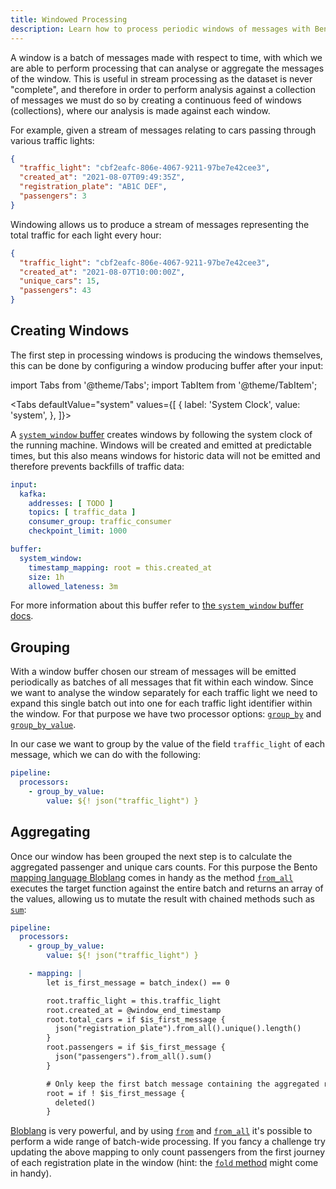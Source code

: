 ```yaml
---
title: Windowed Processing
description: Learn how to process periodic windows of messages with Bento
---
```


A window is a batch of messages made with respect to time, with which we are able to perform processing that can analyse or aggregate the messages of the window. This is useful in stream processing as the dataset is never "complete", and therefore in order to perform analysis against a collection of messages we must do so by creating a continuous feed of windows (collections), where our analysis is made against each window. 

For example, given a stream of messages relating to cars passing through various traffic lights:

```json
{
  "traffic_light": "cbf2eafc-806e-4067-9211-97be7e42cee3",
  "created_at": "2021-08-07T09:49:35Z",
  "registration_plate": "AB1C DEF",
  "passengers": 3
}
```

Windowing allows us to produce a stream of messages representing the total traffic for each light every hour:

```json
{
  "traffic_light": "cbf2eafc-806e-4067-9211-97be7e42cee3",
  "created_at": "2021-08-07T10:00:00Z",
  "unique_cars": 15,
  "passengers": 43
}
```

## Creating Windows

The first step in processing windows is producing the windows themselves, this can be done by configuring a window producing buffer after your input:

import Tabs from '@theme/Tabs';
import TabItem from '@theme/TabItem';

<Tabs defaultValue="system" values={[
  { label: 'System Clock', value: 'system', },
]}>
<TabItem value="system">

A [`system_window` buffer][buffers.system_window] creates windows by following the system clock of the running machine. Windows will be created and emitted at predictable times, but this also means windows for historic data will not be emitted and therefore prevents backfills of traffic data:

```yaml
input:
  kafka:
    addresses: [ TODO ]
    topics: [ traffic_data ]
    consumer_group: traffic_consumer
    checkpoint_limit: 1000

buffer:
  system_window:
    timestamp_mapping: root = this.created_at
    size: 1h
    allowed_lateness: 3m
```

For more information about this buffer refer to [the `system_window` buffer docs][buffers.system_window].

</TabItem>
</Tabs>

## Grouping

With a window buffer chosen our stream of messages will be emitted periodically as batches of all messages that fit within each window. Since we want to analyse the window separately for each traffic light we need to expand this single batch out into one for each traffic light identifier within the window. For that purpose we have two processor options: [`group_by`][processors.group_by] and [`group_by_value`][processors.group_by_value].

In our case we want to group by the value of the field `traffic_light` of each message, which we can do with the following:

```yaml
pipeline:
  processors:
    - group_by_value:
        value: ${! json("traffic_light") }
```

## Aggregating

Once our window has been grouped the next step is to calculate the aggregated passenger and unique cars counts. For this purpose the Bento [mapping language Bloblang][bloblang.about] comes in handy as the method [`from_all`][bloblang.methods.from_all] executes the target function against the entire batch and returns an array of the values, allowing us to mutate the result with chained methods such as [`sum`][bloblang.methods.sum]:

```yaml
pipeline:
  processors:
    - group_by_value:
        value: ${! json("traffic_light") }

    - mapping: |
        let is_first_message = batch_index() == 0

        root.traffic_light = this.traffic_light
        root.created_at = @window_end_timestamp
        root.total_cars = if $is_first_message {
          json("registration_plate").from_all().unique().length()
        }
        root.passengers = if $is_first_message {
          json("passengers").from_all().sum()
        }

        # Only keep the first batch message containing the aggregated results.
        root = if ! $is_first_message {
          deleted()
        }
```

[Bloblang][bloblang.about] is very powerful, and by using [`from`][bloblang.methods.from] and [`from_all`][bloblang.methods.from_all] it's possible to perform a wide range of batch-wide processing. If you fancy a challenge try updating the above mapping to only count passengers from the first journey of each registration plate in the window (hint: the [`fold` method][bloblang.methods.fold] might come in handy).

[buffers.system_window]: /docs/components/buffers/system_window
[processors.group_by]: /docs/components/processors/group_by
[processors.group_by_value]: /docs/components/processors/group_by_value
[bloblang.about]: /docs/guides/bloblang/about
[bloblang.methods.from_all]: /docs/guides/bloblang/methods#from_all
[bloblang.methods.sum]: /docs/guides/bloblang/methods#sum
[bloblang.methods.unique]: /docs/guides/bloblang/methods#unique
[bloblang.methods.from]: /docs/guides/bloblang/methods#from
[bloblang.methods.fold]: /docs/guides/bloblang/methods#fold
